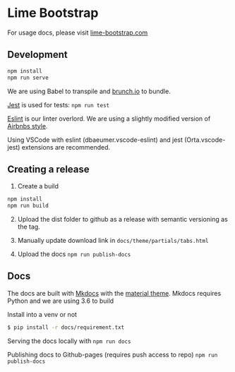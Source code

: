 # Lime Bootstrap

For usage docs, please visit [lime-bootstrap.com](https://www.lime-bootstrap.com)

## Development
```bash
npm install
npm run serve
```

We are using Babel to transpile and [brunch.io](https://brunch.io) to bundle.

[Jest](https://facebook.github.io/jest/) is used for tests: `npm run test`

[Eslint](https://eslint.org) is our linter overlord. We are using a slightly modified version of [Airbnbs style](https://github.com/airbnb/javascript/).

Using VSCode with eslint (dbaeumer.vscode-eslint) and jest (Orta.vscode-jest) extensions are recommended.


## Creating a release
1. Create a build
```bash
npm install
npm run build
```
2. Upload the dist folder to github as a release with semantic versioning as the tag.

3. Manually update download link in `docs/theme/partials/tabs.html`
4. Upload the docs `npm run publish-docs`

## Docs
The docs are built with [Mkdocs](https://www.mkdocs.org) with the [material theme](https://squidfunk.github.io/mkdocs-material/). Mkdocs requires Python and we are using 3.6 to build


Install into a venv or not
```bash
$ pip install -r docs/requirement.txt
```

Serving the docs locally with `npm run docs`

Publishing docs to Github-pages (requires push access to repo) `npm run publish-docs`

